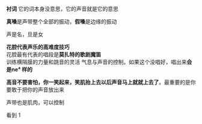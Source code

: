 
**衬词**  它的词本身没意思，它的声音就是它的意思   

**真嗓**是声带整个全部的振动，**假嗓**是边缘的振动  

声是名，旦是女  

**花腔代表声乐的高难度技巧**     
花腔最有代表的唱段是**莫扎特的歌剧魔笛**    
训练横隔膜的力量和跳音的灵活  气息与声音的控制。如果这个没唱好，唱出来**会是ne⁴ 样的**  

**高音不要害怕，你一笑起来，笑肌抬上去以后声音马上就就上去了**。最重要的是你要敢于把你的声音放出来  

声带也是肌肉，可以控制  

看到 1  
